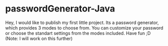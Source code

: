 # passwordGenerator-Java
Hey, I would like to publish my first little project. Its a password generator, which provides 3 modes to choose from. You can customize your password or choose the standart settings from the modes included. Have fun ;D (Note: I will work on this further)
